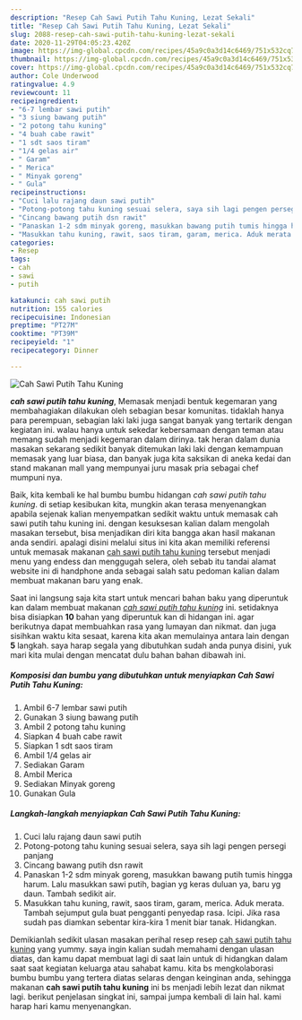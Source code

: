 ```yaml
---
description: "Resep Cah Sawi Putih Tahu Kuning, Lezat Sekali"
title: "Resep Cah Sawi Putih Tahu Kuning, Lezat Sekali"
slug: 2088-resep-cah-sawi-putih-tahu-kuning-lezat-sekali
date: 2020-11-29T04:05:23.420Z
image: https://img-global.cpcdn.com/recipes/45a9c0a3d14c6469/751x532cq70/cah-sawi-putih-tahu-kuning-foto-resep-utama.jpg
thumbnail: https://img-global.cpcdn.com/recipes/45a9c0a3d14c6469/751x532cq70/cah-sawi-putih-tahu-kuning-foto-resep-utama.jpg
cover: https://img-global.cpcdn.com/recipes/45a9c0a3d14c6469/751x532cq70/cah-sawi-putih-tahu-kuning-foto-resep-utama.jpg
author: Cole Underwood
ratingvalue: 4.9
reviewcount: 11
recipeingredient:
- "6-7 lembar sawi putih"
- "3 siung bawang putih"
- "2 potong tahu kuning"
- "4 buah cabe rawit"
- "1 sdt saos tiram"
- "1/4 gelas air"
- " Garam"
- " Merica"
- " Minyak goreng"
- " Gula"
recipeinstructions:
- "Cuci lalu rajang daun sawi putih"
- "Potong-potong tahu kuning sesuai selera, saya sih lagi pengen persegi panjang"
- "Cincang bawang putih dsn rawit"
- "Panaskan 1-2 sdm minyak goreng, masukkan bawang putih tumis hingga harum. Lalu masukkan sawi putih, bagian yg keras duluan ya, baru yg daun. Tambah sedikit air."
- "Masukkan tahu kuning, rawit, saos tiram, garam, merica. Aduk merata. Tambah sejumput gula buat pengganti penyedap rasa. Icipi. Jika rasa sudah pas diamkan sebentar kira-kira 1 menit biar tanak. Hidangkan."
categories:
- Resep
tags:
- cah
- sawi
- putih

katakunci: cah sawi putih 
nutrition: 155 calories
recipecuisine: Indonesian
preptime: "PT27M"
cooktime: "PT39M"
recipeyield: "1"
recipecategory: Dinner

---
```



![Cah Sawi Putih Tahu Kuning](https://img-global.cpcdn.com/recipes/45a9c0a3d14c6469/751x532cq70/cah-sawi-putih-tahu-kuning-foto-resep-utama.jpg)

<b><i>cah sawi putih tahu kuning</i></b>, Memasak menjadi bentuk kegemaran yang membahagiakan dilakukan oleh sebagian besar komunitas. tidaklah hanya para perempuan, sebagian laki laki juga sangat banyak yang tertarik dengan kegiatan ini. walau hanya untuk sekedar kebersamaan dengan teman atau memang sudah menjadi kegemaran dalam dirinya. tak heran dalam dunia masakan sekarang sedikit banyak ditemukan laki laki dengan kemampuan memasak yang luar biasa, dan banyak juga kita saksikan di aneka kedai dan stand makanan mall yang mempunyai juru masak pria sebagai chef mumpuni nya.

Baik, kita kembali ke hal bumbu bumbu hidangan <i>cah sawi putih tahu kuning</i>. di setiap kesibukan kita, mungkin akan terasa menyenangkan apabila sejenak kalian menyempatkan sedikit waktu untuk memasak cah sawi putih tahu kuning ini. dengan kesuksesan kalian dalam mengolah masakan tersebut, bisa menjadikan diri kita bangga akan hasil makanan anda sendiri. apalagi disini melalui situs ini kita akan memiliki referensi untuk memasak makanan <u>cah sawi putih tahu kuning</u> tersebut menjadi menu yang endess dan menggugah selera, oleh sebab itu tandai alamat website ini di handphone anda sebagai salah satu pedoman kalian dalam membuat makanan baru yang enak.




Saat ini langsung saja kita start untuk mencari bahan baku yang diperuntuk kan dalam membuat makanan <u><i>cah sawi putih tahu kuning</i></u> ini. setidaknya bisa disiapkan <b>10</b> bahan yang diperuntuk kan di hidangan ini. agar berikutnya dapat membuahkan rasa yang lumayan dan nikmat. dan juga sisihkan waktu kita sesaat, karena kita akan memulainya antara lain dengan <b>5</b> langkah. saya harap segala yang dibutuhkan sudah anda punya disini, yuk mari kita mulai dengan mencatat dulu bahan bahan dibawah ini.

<!--inarticleads1-->

##### Komposisi dan bumbu yang dibutuhkan untuk menyiapkan Cah Sawi Putih Tahu Kuning:

1. Ambil 6-7 lembar sawi putih
1. Gunakan 3 siung bawang putih
1. Ambil 2 potong tahu kuning
1. Siapkan 4 buah cabe rawit
1. Siapkan 1 sdt saos tiram
1. Ambil 1/4 gelas air
1. Sediakan  Garam
1. Ambil  Merica
1. Sediakan  Minyak goreng
1. Gunakan  Gula




<!--inarticleads2-->

##### Langkah-langkah menyiapkan Cah Sawi Putih Tahu Kuning:

1. Cuci lalu rajang daun sawi putih
1. Potong-potong tahu kuning sesuai selera, saya sih lagi pengen persegi panjang
1. Cincang bawang putih dsn rawit
1. Panaskan 1-2 sdm minyak goreng, masukkan bawang putih tumis hingga harum. Lalu masukkan sawi putih, bagian yg keras duluan ya, baru yg daun. Tambah sedikit air.
1. Masukkan tahu kuning, rawit, saos tiram, garam, merica. Aduk merata. Tambah sejumput gula buat pengganti penyedap rasa. Icipi. Jika rasa sudah pas diamkan sebentar kira-kira 1 menit biar tanak. Hidangkan.




Demikianlah sedikit ulasan masakan perihal resep resep <u>cah sawi putih tahu kuning</u> yang yummy. saya ingin kalian sudah memahami dengan ulasan diatas, dan kamu dapat membuat lagi di saat lain untuk di hidangkan dalam saat saat kegiatan keluarga atau sahabat kamu. kita bs mengkolaborasi bumbu bumbu yang tertera diatas selaras dengan keinginan anda, sehingga makanan <b>cah sawi putih tahu kuning</b> ini bs menjadi lebih lezat dan nikmat lagi. berikut penjelasan singkat ini, sampai jumpa kembali di lain hal. kami harap hari kamu menyenangkan.
